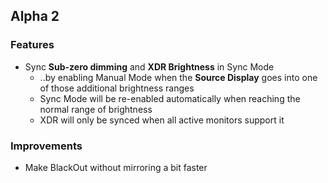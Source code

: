 ## Alpha 2

### Features

* Sync **Sub-zero dimming** and **XDR Brightness** in Sync Mode
    * ..by enabling Manual Mode when the **Source Display** goes into one of those additional brightness ranges
    * Sync Mode will be re-enabled automatically when reaching the normal range of brightness
    * XDR will only be synced when all active monitors support it

### Improvements

* Make BlackOut without mirroring a bit faster
